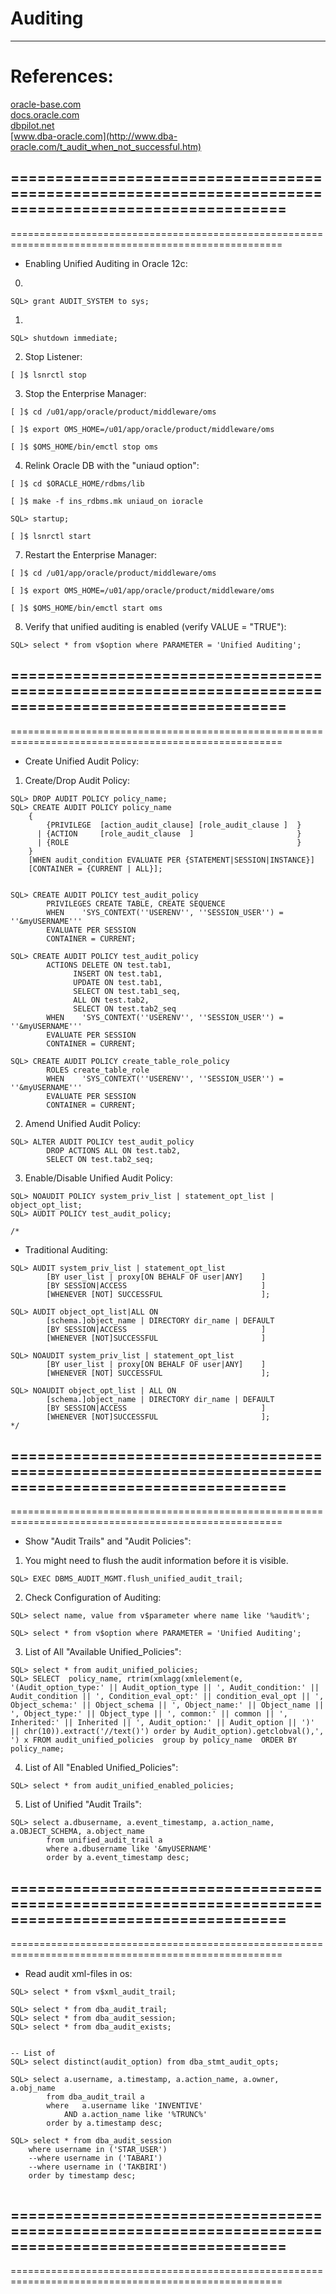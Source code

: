 # Auditing
-----------------------------------------------------------------------------------------------------

# References:
[oracle-base.com](https://oracle-base.com/articles/12c/auditing-enhancements-12cr1) \
[docs.oracle.com](https://docs.oracle.com/database/121/SQLRF/statements_4008.htm#SQLRF56110) \
[dbpilot.net](https://dbpilot.net/2020/how-to-turn-off-oracle-12c-unified-auditing-and-clean-up-all-unified-auditing-records/) \
[www.dba-oracle.com](http://www.dba-oracle.com/t_audit_when_not_successful.htm)


=====================================================================================================
-----------------------------------------------------------------------------------------------------
=====================================================================================================
- Enabling Unified Auditing in Oracle 12c:

0.
```
SQL> grant AUDIT_SYSTEM to sys;
```

1.
```
SQL> shutdown immediate;
```

2. Stop Listener:
```
[ ]$ lsnrctl stop
```

3. Stop the Enterprise Manager:
```
[ ]$ cd /u01/app/oracle/product/middleware/oms

[ ]$ export OMS_HOME=/u01/app/oracle/product/middleware/oms

[ ]$ $OMS_HOME/bin/emctl stop oms

```
4. Relink Oracle DB with the "uniaud option":
```
[ ]$ cd $ORACLE_HOME/rdbms/lib

[ ]$ make -f ins_rdbms.mk uniaud_on ioracle

SQL> startup;
 
[ ]$ lsnrctl start
```

7. Restart the Enterprise Manager:
```
[ ]$ cd /u01/app/oracle/product/middleware/oms

[ ]$ export OMS_HOME=/u01/app/oracle/product/middleware/oms

[ ]$ $OMS_HOME/bin/emctl start oms

```
8. Verify that unified auditing is enabled (verify VALUE = "TRUE"):
```
SQL> select * from v$option where PARAMETER = 'Unified Auditing';
```
=====================================================================================================
-----------------------------------------------------------------------------------------------------
=====================================================================================================
- Create Unified Audit Policy:

1. Create/Drop Audit Policy:
```
SQL> DROP AUDIT POLICY policy_name;
SQL> CREATE AUDIT POLICY policy_name
    { 
		{PRIVILEGE 	[action_audit_clause] [role_audit_clause ]	}
      | {ACTION  	[role_audit_clause 	] 						} 
      | {ROLE													}
    }
    [WHEN audit_condition EVALUATE PER {STATEMENT|SESSION|INSTANCE}] 
    [CONTAINER = {CURRENT | ALL}];


SQL> CREATE AUDIT POLICY test_audit_policy
		PRIVILEGES CREATE TABLE, CREATE SEQUENCE
		WHEN    'SYS_CONTEXT(''USERENV'', ''SESSION_USER'') = ''&myUSERNAME'''
		EVALUATE PER SESSION
		CONTAINER = CURRENT;

SQL> CREATE AUDIT POLICY test_audit_policy
		ACTIONS DELETE ON test.tab1,
			  INSERT ON test.tab1,
			  UPDATE ON test.tab1,
			  SELECT ON test.tab1_seq,
			  ALL ON test.tab2,
			  SELECT ON test.tab2_seq
		WHEN    'SYS_CONTEXT(''USERENV'', ''SESSION_USER'') = ''&myUSERNAME'''
		EVALUATE PER SESSION
		CONTAINER = CURRENT;

SQL> CREATE AUDIT POLICY create_table_role_policy
		ROLES create_table_role
		WHEN    'SYS_CONTEXT(''USERENV'', ''SESSION_USER'') = ''&myUSERNAME'''
		EVALUATE PER SESSION
		CONTAINER = CURRENT;

```
2. Amend Unified Audit Policy:
```
SQL> ALTER AUDIT POLICY test_audit_policy
		DROP ACTIONS ALL ON test.tab2,
		SELECT ON test.tab2_seq;

```
3. Enable/Disable Unified Audit Policy:
```
SQL> NOAUDIT POLICY system_priv_list | statement_opt_list | object_opt_list;
SQL> AUDIT POLICY test_audit_policy;

/*
```
- Traditional Auditing:
```
SQL> AUDIT system_priv_list | statement_opt_list
		[BY user_list | proxy[ON BEHALF OF user|ANY]	]
		[BY SESSION|ACCESS								]
		[WHENEVER [NOT] SUCCESSFUL						];

SQL> AUDIT object_opt_list|ALL ON 
		[schema.]object_name | DIRECTORY dir_name | DEFAULT
		[BY SESSION|ACCESS								]
		[WHENEVER [NOT]SUCCESSFUL						]

SQL> NOAUDIT system_priv_list | statement_opt_list
		[BY user_list | proxy[ON BEHALF OF user|ANY]	]
		[WHENEVER [NOT] SUCCESSFUL						];

SQL> NOAUDIT object_opt_list | ALL ON 
		[schema.]object_name | DIRECTORY dir_name | DEFAULT
		[BY SESSION|ACCESS								]
		[WHENEVER [NOT]SUCCESSFUL						];
*/
```

=====================================================================================================
-----------------------------------------------------------------------------------------------------
=====================================================================================================
- Show "Audit Trails" and "Audit Policies":

1. You might need to flush the audit information before it is visible.
```
SQL> EXEC DBMS_AUDIT_MGMT.flush_unified_audit_trail;
```

2. Check Configuration of Auditing:
```
SQL> select name, value from v$parameter where name like '%audit%';

SQL> select * from v$option where PARAMETER = 'Unified Auditing';

```
3. List of All "Available Unified_Policies":
```
SQL> select * from audit_unified_policies;
SQL> SELECT  policy_name, rtrim(xmlagg(xmlelement(e, '(Audit_option_type:' || Audit_option_type || ', Audit_condition:' || Audit_condition || ', Condition_eval_opt:' || condition_eval_opt || ', Object_schema:' || Object_schema || ', Object_name:' || Object_name || ', Object_type:' || Object_type || ', common:' || common || ', Inherited:' || Inherited || ', Audit_option:' || Audit_option || ')' || chr(10)).extract('//text()') order by Audit_option).getclobval(),', ') x FROM audit_unified_policies  group by policy_name  ORDER BY policy_name;

```
4. List of All "Enabled Unified_Policies":
```
SQL> select * from audit_unified_enabled_policies;
```

5. List of Unified "Audit Trails":
```
SQL> select a.dbusername, a.event_timestamp, a.action_name, a.OBJECT_SCHEMA, a.object_name  
		from unified_audit_trail a
		where a.dbusername like '&myUSERNAME'
		order by a.event_timestamp desc;
```
=====================================================================================================
-----------------------------------------------------------------------------------------------------
=====================================================================================================
- Read audit xml-files in os:
```
SQL> select * from v$xml_audit_trail;

SQL> select * from dba_audit_trail;
SQL> select * from dba_audit_session;
SQL> select * from dba_audit_exists;


-- List of 
SQL> select distinct(audit_option) from dba_stmt_audit_opts;

SQL> select a.username, a.timestamp, a.action_name, a.owner, a.obj_name  
		from dba_audit_trail a
		where   a.username like 'INVENTIVE'
            AND a.action_name like '%TRUNC%'
		order by a.timestamp desc;

SQL> select * from dba_audit_session 
    where username in ('STAR_USER') 
    --where username in ('TABARI') 
    --where username in ('TAKBIRI') 
    order by timestamp desc;


```
=====================================================================================================
-----------------------------------------------------------------------------------------------------
=====================================================================================================

